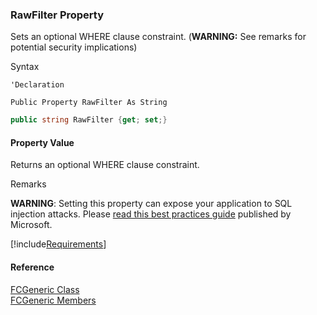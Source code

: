 ﻿### RawFilter Property

Sets an optional WHERE clause constraint. (**WARNING:** See remarks for potential security implications)

Syntax

```vbnet
'Declaration

Public Property RawFilter As String
```

```csharp
public string RawFilter {get; set;}
```

#### Property Value

Returns an optional WHERE clause constraint.

Remarks

**WARNING**: Setting this property can expose your application to SQL injection attacks. Please [read this best practices guide](http://msdn.microsoft.com/library/default.asp?url=/library/en-us/dnnetsec/html/SecNetch12.asp) published by Microsoft.

[!include[Requirements](../partials/requirements.md)]

#### Reference

[FCGeneric Class](fcSDK~FChoice.Foundation.FCGeneric.md)  
[FCGeneric Members](fcSDK~FChoice.Foundation.FCGeneric_members.md)